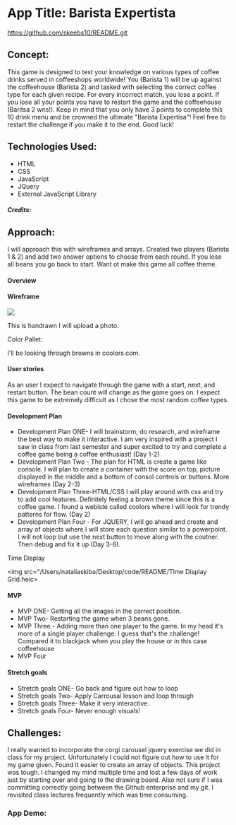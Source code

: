 # App Title: Barista Expertista

https://github.com/skeebs10/README.git

## Concept:

This game is designed to test your knowledge on various types of coffee drinks served in coffeeshops worldwide! You (Barista 1) will be up against the coffeehouse (Barista 2) and tasked with selecting the correct coffee type for each given recipe. 
For every incorrect match, you lose a point. If you lose all your points you have to restart the game and the coffeehouse (Baritsa 2 wns!). Keep in mind that you only have 3 points to complete this 10 drink menu and be crowned the ultimate "Barista Expertisa"! Feel free to restart the challenge if you make it to the end. Good luck!


## Technologies Used:

* HTML
* CSS
* JavaScript 
* JQuery 
* External JavaScript Library

##### Credits:


## Approach:
I will approach this with wireframes and arrays. Created two players (Barista 1 & 2) and add two answer options to choose from each round. If you lose all beans you go back to start. Want ot make this game all coffee theme. 
#### Overview

#### Wireframe

<img src="/Wireframe drawn.png">

This is handrawn I will upload a photo. 

Color Pallet:

I'll be looking through browns in coolors.com.

#### User stories

As an user I expect to navigate through the game with a start, next, and restart button. The bean count will change as the game goes on. I expect this game to be extremely difficult as I chose the most random coffee types. 

#### Development Plan 

* Development Plan  ONE- I will brainstorm, do research, and wireframe the best way to make it interactive. I am very inspired with a project I saw in class from last semester and super excited to try and complete a coffee game being a coffee enthusiast! (Day 1-2)
* Development Plan  Two - The plan for HTML is create a game like console. I will plan to create a container with the score on top, picture displayed in the middle and a bottom of consol controls or buttons. More wireframes (Day 2-3)
* Development Plan  Three-HTML/CSS I will play around with css and try to add cool features. Definitely feeling a brown theme since this is a coffee game. I found a webiste called coolors where I will look for trendy patterns for flow. (Day 2)
* Development Plan  Four - For JQUERY, I will go ahead and create and array of objects where I will store each question similar to a powerpoint. I will not loop but use the next button to move along with the coutner. Then debug and fix it up (Day 3-6).

Time Display


<img src="/Users/nataliaskiba/Desktop/code/README/TIme Display Grid.heic>









#### MVP

* MVP ONE- Getting all the images in the correct position.
* MVP Two- Restarting the game when 3 beans gone.  
* MVP Three - Adding more than one player to the game.  In my head it's more of a single player challenge. I guess that's the challenge! Compared it to blackjack when you play the house or in this case coffeehouse
* MVP Four

#### Stretch goals

* Stretch goals ONE- Go back and figure out how to loop 
* Stretch goals Two- Apply Carrousal lesson and loop through 
* Stretch goals Three- Make it very interactive. 
* Stretch goals Four- Never enough visuals!

## Challenges:

I really wanted to incorporate the corgi carousel jquery exercise we did in class for my project. Unfortunately I could not figure out how to use it for my game given. Found it easier to create an array of objects. This project was tough. I changed my mind multiple time and lost a few days of work just by starting over and going to the drawing board. Also not sure if I was committing correctly going between the Github enterprise and my git. I revisited class lectures frequently which was time consuming.



### App Demo: 
